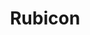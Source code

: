 ---
title: Rubicon
layout: default
company-name: Rubicon
company-url: http://www.rubiconglobal.com
thumbnail: rubicon_logo_bw.png
alt: image-alt
category: Company

---